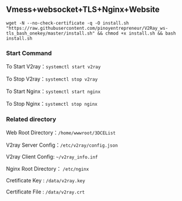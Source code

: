 ## Vmess+websocket+TLS+Nginx+Website
```
wget -N --no-check-certificate -q -O install.sh "https://raw.githubusercontent.com/pinoyentrepreneur/V2Ray_ws-tls_bash_onekey/master/install.sh" && chmod +x install.sh && bash install.sh
```
 

### Start Command

To Start V2ray：`systemctl start v2ray`

To Stop V2ray：`systemctl stop v2ray`

To Start Nginx：`systemctl start nginx`

To Stop Nginx：`systemctl stop nginx`

### Related directory

Web Root Directory：`/home/wwwroot/3DCEList`

V2ray Server Config：`/etc/v2ray/config.json`

V2ray Client Config: `~/v2ray_info.inf`

Nginx Root Directory： `/etc/nginx`

Cretificate Key : `/data/v2ray.key`

Certificate File : `/data/v2ray.crt`






